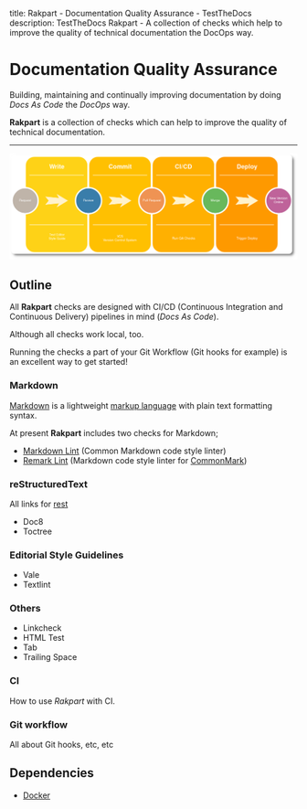 title: Rakpart - Documentation Quality Assurance - TestTheDocs
description: TestTheDocs Rakpart - A collection of checks which help to improve the quality of technical documentation the DocOps way.


# Documentation Quality Assurance

Building, maintaining and continually improving documentation by doing *Docs As Code* the *DocOps* way.

**Rakpart** is a collection of checks which can help to improve the quality of technical documentation.

---

![Header picture](_static/ci-graph-round.png)

## Outline

All **Rakpart** checks are designed with CI/CD (Continuous Integration and Continuous Delivery) pipelines in mind (*Docs As Code*).

Although all checks work local, too.

Running the checks a part of your Git Workflow (Git hooks for example) is an excellent way to get started!

### Markdown

[Markdown](https://en.wikipedia.org/wiki/Markdown) is a lightweight [markup language](https://en.wikipedia.org/wiki/Markup_language) with plain text formatting syntax.

At present **Rakpart** includes two checks for Markdown;

- [Markdown Lint](https://rakpart.testthedocs/ttd-mdlint) (Common Markdown code style linter)
- [Remark Lint](https://rakpart.testthedocs/ttd-remark) (Markdown code style linter for [CommonMark](https://commonmark.org))

### reStructuredText

All links for [rest](rst.io)

- Doc8
- Toctree

### Editorial Style Guidelines

- Vale
- Textlint

### Others

- Linkcheck
- HTML Test
- Tab
- Trailing Space

### CI

How to use *Rakpart* with CI.


### Git workflow

All about Git hooks, etc, etc

## Dependencies

- [Docker](https://www.docker.com/ "Docker Homepage")

